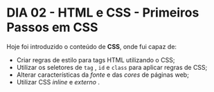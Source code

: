 # DIA 02 - HTML e CSS - Primeiros Passos em CSS

Hoje foi introduzido o conteúdo de **CSS**, onde fui capaz de:

- Criar regras de estilo para tags HTML utilizando o CSS;
- Utilizar os seletores de `tag` , `id` e `class` para aplicar regras de CSS;
- Alterar características da *fonte* e das *cores* de páginas web;
- Utilizar CSS *inline* e *externo* .

